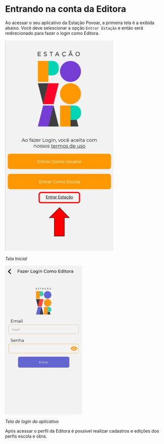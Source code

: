 
# Entrando na conta da Editora

Ao acessar o seu aplicativo da Estação Povoar, a primeira tela é a exibida abaixo. Você deve selescionar a opção ``Entrar Estação`` e então será redirecionado para fazer o login como Editora.

![Acesso](./imagens/editora1.png "Tela Principal do aplicativo")

*Tela Inicial* 

[<img src="./imagens/editora2.jpg" align="middle" width="250" />](./imagens/editora2.jpg "Acessar como Editora")

*Tela de login do aplicativo*




Após acessar o perfil da Editora é possível realizar cadastros e edições dos perfis escola e obra.


